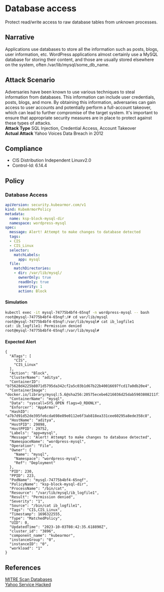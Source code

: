 # Database access
Protect read/write access to raw database tables from unknown processes.

## Narrative
Applications use databases to store all the information such as posts, blogs, user information, etc. WordPress applications almost certainly use a MySQL database for storing their content, and those are usually stored elsewhere on the system, often /var/lib/mysql/some_db_name. 

## Attack Scenario
Adversaries have been known to use various techniques to steal information from databases. This information can include user credentials, posts, blogs, and more. By obtaining this information, adversaries can gain access to user accounts and potentially perform a full-account takeover, which can lead to further compromise of the target system. It's important to ensure that appropriate security measures are in place to protect against these types of attacks.<br /> **Attack Type** SQL Injection, Credential Access, Account Takeover<br /> **Actual Attack** Yahoo Voices Data Breach in 2012

## Compliance
- CIS Distribution Independent Linuxv2.0
- Control-Id: 6.14.4

## Policy
### Database Access
```yaml
apiVersion: security.kubearmor.com/v1
kind: KubeArmorPolicy
metadata:
  name: ksp-block-mysql-dir
  namespace: wordpress-mysql
spec:
  message: Alert! Attempt to make changes to database detected
  tags:
  - CIS
  - CIS_Linux
  selector:
    matchLabels:
      app: mysql
  file:
    matchDirectories:
    - dir: /var/lib/mysql/
      ownerOnly: true
      readOnly: true
      severity: 1
      action: Block
```
#### Simulation
```sh
kubectl exec -it mysql-74775b4bf4-65nqf -n wordpress-mysql -- bash
root@mysql-74775b4bf4-65nqf:/# cd var/lib/mysql
root@mysql-74775b4bf4-65nqf:/var/lib/mysql# cat ib_logfile1
cat: ib_logfile1: Permission denied
root@mysql-74775b4bf4-65nqf:/var/lib/mysql#
```

#### Expected Alert
```
{
  "ATags": [
    "CIS",
    "CIS_Linux"
  ],
  "Action": "Block",
  "ClusterName": "aditya",
  "ContainerID": "b75628d4225b8071d5795da342cf2a5c03b1d67b22b40016697fcd17a0db20e4",
  "ContainerImage": "docker.io/library/mysql:5.6@sha256:20575ecebe6216036d25dab5903808211f1e9ba63dc7825ac20cb975e34cfcae",
  "ContainerName": "mysql",
  "Data": "syscall=SYS_OPEN flags=O_RDONLY",
  "Enforcer": "AppArmor",
  "HashID": "a7b7d91d52de395fe6cda698e89e0112e6f3ab818ea331cee60295a8ede358c8",
  "HostName": "aditya",
  "HostPID": 29898,
  "HostPPID": 29752,
  "Labels": "app=mysql",
  "Message": "Alert! Attempt to make changes to database detected",
  "NamespaceName": "wordpress-mysql",
  "Operation": "File",
  "Owner": {
    "Name": "mysql",
    "Namespace": "wordpress-mysql",
    "Ref": "Deployment"
  },
  "PID": 230,
  "PPID": 223,
  "PodName": "mysql-74775b4bf4-65nqf",
  "PolicyName": "ksp-block-mysql-dir",
  "ProcessName": "/bin/cat",
  "Resource": "/var/lib/mysql/ib_logfile1",
  "Result": "Permission denied",
  "Severity": "1",
  "Source": "/bin/cat ib_logfile1",
  "Tags": "CIS,CIS_Linux",
  "Timestamp": 1696322555,
  "Type": "MatchedPolicy",
  "UID": 0,
  "UpdatedTime": "2023-10-03T08:42:35.618890Z",
  "cluster_id": "3896",
  "component_name": "kubearmor",
  "instanceGroup": "0",
  "instanceID": "0",
  "workload": "1"
}
```

## References
[MITRE Scan Databases](https://attack.mitre.org/techniques/T1596/005/)<br />[Yahoo Service Hacked](https://arstechnica.com/information-technology/2012/07/yahoo-service-hacked/)<br />



